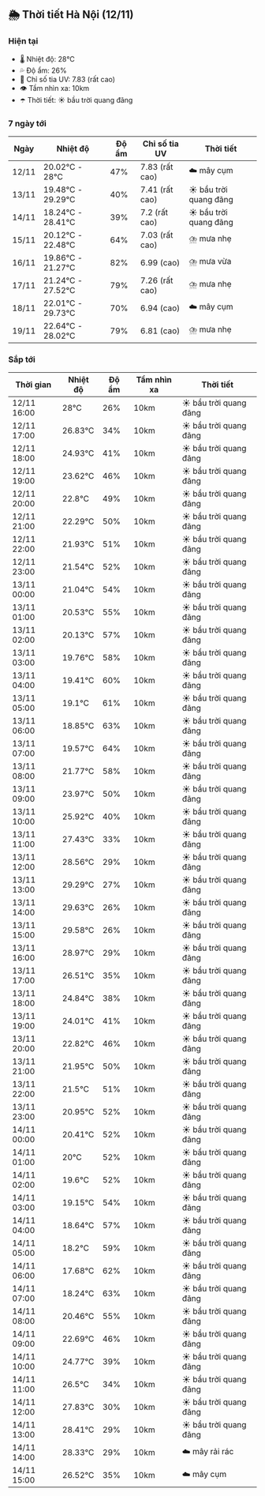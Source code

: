 ## 🌦️ Thời tiết Hà Nội (12/11)

### Hiện tại

- 🌡️ Nhiệt độ: 28℃
- 💦 Độ ẩm: 26%
- 🌟 Chỉ số tia UV: 7.83 (rất cao)
- 👁️ Tầm nhìn xa: 10km
- ☂️ Thời tiết: ☀️ bầu trời quang đãng

### 7 ngày tới

| Ngày | Nhiệt độ | Độ ẩm | Chỉ số tia UV | Thời tiết |
| --- | --- | --- | --- | --- |
| 12/11 | 20.02℃ - 28℃ | 47% | 7.83 (rất cao) | ☁️ mây cụm |
| 13/11 | 19.48℃ - 29.29℃ | 40% | 7.41 (rất cao) | ☀️ bầu trời quang đãng |
| 14/11 | 18.24℃ - 28.41℃ | 39% | 7.2 (rất cao) | ☀️ bầu trời quang đãng |
| 15/11 | 20.12℃ - 22.48℃ | 64% | 7.03 (rất cao) | ⛈️ mưa nhẹ |
| 16/11 | 19.86℃ - 21.27℃ | 82% | 6.99 (cao) | ⛈️ mưa vừa |
| 17/11 | 21.24℃ - 27.52℃ | 79% | 7.26 (rất cao) | ⛈️ mưa nhẹ |
| 18/11 | 22.01℃ - 29.73℃ | 70% | 6.94 (cao) | ☁️ mây cụm |
| 19/11 | 22.64℃ - 28.02℃ | 79% | 6.81 (cao) | ⛈️ mưa nhẹ |

### Sắp tới

| Thời gian | Nhiệt độ | Độ ẩm | Tầm nhìn xa | Thời tiết |
| --- | --- | --- | --- | --- |
| 12/11 16:00 | 28℃ | 26% | 10km | ☀️ bầu trời quang đãng |
| 12/11 17:00 | 26.83℃ | 34% | 10km | ☀️ bầu trời quang đãng |
| 12/11 18:00 | 24.93℃ | 41% | 10km | ☀️ bầu trời quang đãng |
| 12/11 19:00 | 23.62℃ | 46% | 10km | ☀️ bầu trời quang đãng |
| 12/11 20:00 | 22.8℃ | 49% | 10km | ☀️ bầu trời quang đãng |
| 12/11 21:00 | 22.29℃ | 50% | 10km | ☀️ bầu trời quang đãng |
| 12/11 22:00 | 21.93℃ | 51% | 10km | ☀️ bầu trời quang đãng |
| 12/11 23:00 | 21.54℃ | 52% | 10km | ☀️ bầu trời quang đãng |
| 13/11 00:00 | 21.04℃ | 54% | 10km | ☀️ bầu trời quang đãng |
| 13/11 01:00 | 20.53℃ | 55% | 10km | ☀️ bầu trời quang đãng |
| 13/11 02:00 | 20.13℃ | 57% | 10km | ☀️ bầu trời quang đãng |
| 13/11 03:00 | 19.76℃ | 58% | 10km | ☀️ bầu trời quang đãng |
| 13/11 04:00 | 19.41℃ | 60% | 10km | ☀️ bầu trời quang đãng |
| 13/11 05:00 | 19.1℃ | 61% | 10km | ☀️ bầu trời quang đãng |
| 13/11 06:00 | 18.85℃ | 63% | 10km | ☀️ bầu trời quang đãng |
| 13/11 07:00 | 19.57℃ | 64% | 10km | ☀️ bầu trời quang đãng |
| 13/11 08:00 | 21.77℃ | 58% | 10km | ☀️ bầu trời quang đãng |
| 13/11 09:00 | 23.97℃ | 50% | 10km | ☀️ bầu trời quang đãng |
| 13/11 10:00 | 25.92℃ | 40% | 10km | ☀️ bầu trời quang đãng |
| 13/11 11:00 | 27.43℃ | 33% | 10km | ☀️ bầu trời quang đãng |
| 13/11 12:00 | 28.56℃ | 29% | 10km | ☀️ bầu trời quang đãng |
| 13/11 13:00 | 29.29℃ | 27% | 10km | ☀️ bầu trời quang đãng |
| 13/11 14:00 | 29.63℃ | 26% | 10km | ☀️ bầu trời quang đãng |
| 13/11 15:00 | 29.58℃ | 26% | 10km | ☀️ bầu trời quang đãng |
| 13/11 16:00 | 28.97℃ | 29% | 10km | ☀️ bầu trời quang đãng |
| 13/11 17:00 | 26.51℃ | 35% | 10km | ☀️ bầu trời quang đãng |
| 13/11 18:00 | 24.84℃ | 38% | 10km | ☀️ bầu trời quang đãng |
| 13/11 19:00 | 24.01℃ | 41% | 10km | ☀️ bầu trời quang đãng |
| 13/11 20:00 | 22.82℃ | 46% | 10km | ☀️ bầu trời quang đãng |
| 13/11 21:00 | 21.95℃ | 50% | 10km | ☀️ bầu trời quang đãng |
| 13/11 22:00 | 21.5℃ | 51% | 10km | ☀️ bầu trời quang đãng |
| 13/11 23:00 | 20.95℃ | 52% | 10km | ☀️ bầu trời quang đãng |
| 14/11 00:00 | 20.41℃ | 52% | 10km | ☀️ bầu trời quang đãng |
| 14/11 01:00 | 20℃ | 52% | 10km | ☀️ bầu trời quang đãng |
| 14/11 02:00 | 19.6℃ | 52% | 10km | ☀️ bầu trời quang đãng |
| 14/11 03:00 | 19.15℃ | 54% | 10km | ☀️ bầu trời quang đãng |
| 14/11 04:00 | 18.64℃ | 57% | 10km | ☀️ bầu trời quang đãng |
| 14/11 05:00 | 18.2℃ | 59% | 10km | ☀️ bầu trời quang đãng |
| 14/11 06:00 | 17.68℃ | 62% | 10km | ☀️ bầu trời quang đãng |
| 14/11 07:00 | 18.24℃ | 63% | 10km | ☀️ bầu trời quang đãng |
| 14/11 08:00 | 20.46℃ | 55% | 10km | ☀️ bầu trời quang đãng |
| 14/11 09:00 | 22.69℃ | 46% | 10km | ☀️ bầu trời quang đãng |
| 14/11 10:00 | 24.77℃ | 39% | 10km | ☀️ bầu trời quang đãng |
| 14/11 11:00 | 26.5℃ | 34% | 10km | ☀️ bầu trời quang đãng |
| 14/11 12:00 | 27.83℃ | 30% | 10km | ☀️ bầu trời quang đãng |
| 14/11 13:00 | 28.41℃ | 29% | 10km | ☀️ bầu trời quang đãng |
| 14/11 14:00 | 28.33℃ | 29% | 10km | ☁️ mây rải rác |
| 14/11 15:00 | 26.52℃ | 35% | 10km | ☁️ mây cụm |
